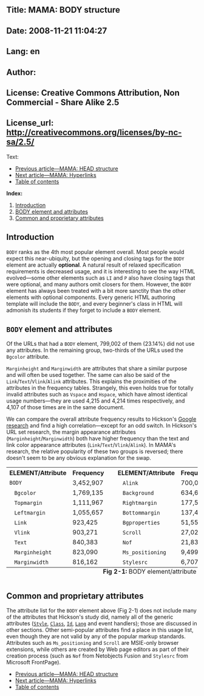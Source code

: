 Title: MAMA: BODY structure
----
Date: 2008-11-21 11:04:27
----
Lang: en
----
Author: 
----
License: Creative Commons Attribution, Non Commercial - Share Alike 2.5
----
License_url: http://creativecommons.org/licenses/by-nc-sa/2.5/
----
Text:

<ul class="seriesNav">
<li class="prev"><a href="http://dev.opera.com/articles/view/mama-head-structure/" rel="prev" title="link to the previous article in the series">Previous article&#8212;MAMA: HEAD structure</a></li>
<li class="next"><a href="http://dev.opera.com/articles/view/mama-hyperlinks/" rel="next" alt="link to the next article in the series">Next article&#8212;MAMA: Hyperlinks</a></li>
<li><a href="http://dev.opera.com/articles/view/mama/#tableofcontents" rel="index">Table of contents</a></li>
</ul>

<p><strong>Index:</strong></p>
<ol>
    <li><a href="#intro">Introduction</a></li>
    <li><a href="#elemattrs">BODY element and attributes</a></li>
    <li><a href="#common">Common and proprietary attributes</a></li>
</ol>

<h2 id="intro">Introduction</h2>
<p><code class="elem">BODY</code> ranks as the 4th most popular element overall. Most people would expect 
   this near-ubiquity, but the opening and closing tags for the <code class="elem">BODY</code> 
   element are actually <strong>optional</strong>. A natural result of relaxed 
   specification requirements is decreased usage, and it is interesting to see
   the way HTML evolved&#8212;some other elements such as <code class="elem">LI</code> and 
   <code class="elem">P</code> also have closing tags that were optional, and many 
   authors omit closers for them. However, the <code class="elem">BODY</code> element has 
   always been treated with a bit more sanctity than the other elements with optional 
   components. Every generic HTML authoring template will include the <code class="elem">BODY</code>, 
   and every beginner&#39;s class in HTML will admonish its students if they forget to 
   include a <code class="elem">BODY</code> element.</p>

<h2 id="elemattrs"><code class="elem">BODY</code> element and attributes</h2>
<p>Of the URLs that had a <code class="elem">BODY</code> element, 799,002 of 
   them (23.14%) did not use any attributes. In the remaining group, two-thirds of 
   the URLs used the <code class="att">Bgcolor</code> attribute.</p>

<p><code class="att">Marginheight</code> and 
   <code class="att">Marginwidth</code> are attributes that share a similar 
   purpose and will often be used together. The same can also be said of the 
   <code class="att">Link</code>/<code class="att">Text</code>/<code class="att">Vlink</code>/<code class="att">Alink</code> 
   attributes. This explains the proximities of the attributes in the frequency 
   tables. Strangely, this even holds true for totally invalid attributes such as 
   <code class="att">Vspace</code> and <code class="att">Hspace</code>, which 
   have almost identical usage numbers&#8212;they are used 4,215 and 4,214 times 
   respectively, and 4,107 of those times are in the same document.</p>

<p>We can compare the overall attribute frequency results to Hickson&#39;s 
   <a href="http://code.google.com/webstats/2005-12/element-body.html">Google 
   research</a> and find a high correlation&#8212;except for an odd switch. 
   In Hickson&#39;s URL set research, the margin appearance attributes 
   (<code class="att">Marginheight</code>/<code class="att">Marginwidth</code>) 
   both have higher frequency than the text and link color appearance attributes 
   (<code class="att">Link</code>/<code class="att">Text</code>/<code class="att">Vlink</code>/<code class="att">Alink</code>). 
   In MAMA&#39;s research, the relative popularity of these two groups is reversed; 
   there doesn&#39;t seem to be any obvious explanation for the swap.</p> 
 
<table cellspacing="0" cellpadding="3">
<caption class="comment" style="caption-side: bottom"><strong>Fig 2-1:</strong> BODY element/attribute frequency</caption>
   <tr valign="bottom"><th>ELEMENT/Attribute</th><th>Frequency</th><th rowspan="10">&#xA0;</th>
        <th>ELEMENT/Attribute</th><th>Frequency</th><th rowspan="10">&#xA0;</th><th>ELEMENT/Attribute</th><th>Frequency</th></tr>
   <tr class="r1"><td><code class="elem">BODY</code></td><td class="num">3,452,907</td><td>&#xA0;&#xA0;&#xA0;<code class="att">Alink</code></td>
        <td class="num">700,028</td><td>&#xA0;&#xA0;&#xA0;<code class="att">Align</code></td><td class="num">5,478</td></tr>
   <tr class="r2"><td>&#xA0;&#xA0;&#xA0;<code class="att">Bgcolor</code></td><td class="num">1,769,135</td><td>&#xA0;&#xA0;&#xA0;<code class="att">Background</code></td>
        <td class="num">634,617</td><td>&#xA0;&#xA0;&#xA0;<code class="att">Border</code></td><td class="num">4,884</td></tr>
   <tr class="r1"><td>&#xA0;&#xA0;&#xA0;<code class="att">Topmargin</code></td><td class="num">1,111,967</td><td>&#xA0;&#xA0;&#xA0;<code class="att">Rightmargin</code></td>
        <td class="num">177,579</td><td>&#xA0;&#xA0;&#xA0;<code class="att">Vspace</code></td><td class="num">4,215</td></tr>
   <tr class="r2"><td>&#xA0;&#xA0;&#xA0;<code class="att">Leftmargin</code></td><td class="num">1,055,657</td><td>&#xA0;&#xA0;&#xA0;<code class="att">Bottommargin</code></td>
        <td class="num">137,443</td><td>&#xA0;&#xA0;&#xA0;<code class="att">Hspace</code></td><td class="num">4,214</td></tr>
   <tr class="r1"><td>&#xA0;&#xA0;&#xA0;<code class="att">Link</code></td><td class="num">923,425</td><td>&#xA0;&#xA0;&#xA0;<code class="att">Bgproperties</code></td>
        <td class="num">51,550</td><td>&#xA0;&#xA0;&#xA0;<code class="att">Width</code></td><td class="num">4,111</td></tr>
   <tr class="r2"><td>&#xA0;&#xA0;&#xA0;<code class="att">Vlink</code></td><td class="num">903,271</td><td>&#xA0;&#xA0;&#xA0;<code class="att">Scroll</code></td>
        <td class="num">27,026</td><td>&#xA0;&#xA0;&#xA0;<code class="att">Nosave</code></td><td class="num">3,451</td></tr>
   <tr class="r1"><td>&#xA0;&#xA0;&#xA0;<code class="att">Text</code></td><td class="num">840,383</td><td>&#xA0;&#xA0;&#xA0;<code class="att">Nof</code></td>
        <td class="num">21,835</td><td>&#xA0;&#xA0;&#xA0;<code class="att">Height</code></td><td class="num">2,639</td></tr>
   <tr class="r2"><td>&#xA0;&#xA0;&#xA0;<code class="att">Marginheight</code></td><td class="num">823,090</td><td>&#xA0;&#xA0;&#xA0;<code class="att">Ms_positioning</code></td>
        <td class="num">9,499</td><td>&#xA0;&#xA0;&#xA0;<code class="att">Marginleft</code></td><td class="num">2,292</td></tr>
   <tr class="r1"><td>&#xA0;&#xA0;&#xA0;<code class="att">Marginwidth</code></td><td class="num">816,162</td><td>&#xA0;&#xA0;&#xA0;<code class="att">Stylesrc</code></td>
        <td class="num">6,707</td><td>&#xA0;&#xA0;&#xA0;<code class="att">Margin</code></td><td class="num">2,119</td></tr>
</table>

<h2 id="common">Common and proprietary attributes</h2>
<p>The attribute list for the <code class="att">BODY</code> element above 
   (Fig 2-1) does not include many of the attributes that Hickson&#39;s study did, 
   namely all of the generic attributes 
   (<a href="http://dev.opera.com/articles/view/mama-common-attributes/#style"><code class="att">Style</code></a>, 
   <a href="http://dev.opera.com/articles/view/mama-common-attributes/#class"><code class="att">Class</code></a>, 
   <a href="http://dev.opera.com/articles/view/mama-common-attributes/#id"><code class="att">Id</code></a>, 
   <a href="http://dev.opera.com/articles/view/mama-common-attributes/#lang"><code class="att">Lang</code></a> and event handlers); those are discussed in 
   other sections. Other semi-popular attributes find a place in this usage list, 
   even though they are not valid by any of the popular markup standards. 
   Attributes such as <code class="att">Ms_positioning</code> and <code class="att">Scroll</code> 
   are MSIE-only browser extensions, while others are created by Web page editors 
   as part of their creation process (such as <code class="att">Nof</code> from 
   Netobjects Fusion and <code class="att">Stylesrc</code> from Microsoft FrontPage).</p>

<ul class="seriesNav">
<li class="prev"><a href="http://dev.opera.com/articles/view/mama-head-structure/" rel="prev" title="link to the previous article in the series">Previous article&#8212;MAMA: HEAD structure</a></li>
<li class="next"><a href="http://dev.opera.com/articles/view/mama-hyperlinks/" rel="next" alt="link to the next article in the series">Next article&#8212;MAMA: Hyperlinks</a></li>
<li><a href="http://dev.opera.com/articles/view/mama/#tableofcontents" rel="index">Table of contents</a></li>
</ul>
